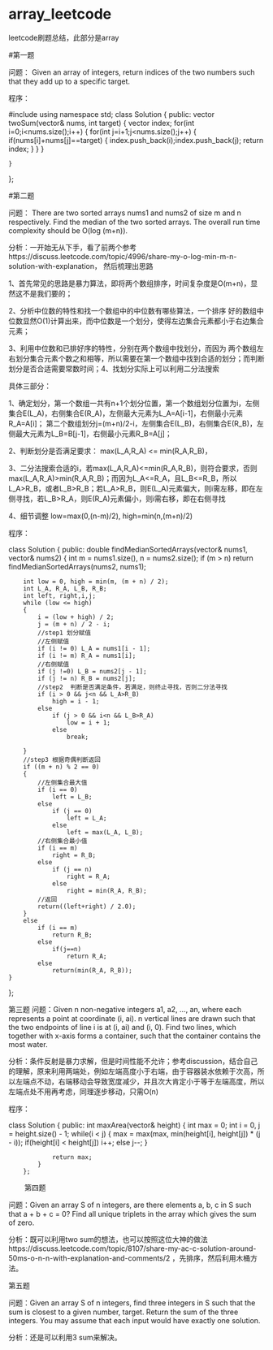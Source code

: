 # array_leetcode
leetcode刷题总结，此部分是array

#第一题

问题：
Given an array of integers, return indices of the two numbers such that they add up to a specific target.

程序：

#include<vector>
using namespace std;
class Solution {
public:
    vector<int> twoSum(vector<int>& nums, int target) {
         vector<int> index;
        for(int i=0;i<nums.size();i++)
        {
            for(int j=i+1;j<nums.size();j++)
            {
                if(nums[i]+nums[j]==target)
                {
                    index.push_back(i);index.push_back(j);
                    return index;
                }
            }
        }
        
    }
};

#第二题

问题：
There are two sorted arrays nums1 and nums2 of size m and n respectively.
Find the median of the two sorted arrays. The overall run time complexity should be O(log (m+n)).

分析：一开始无从下手，看了前两个参考https://discuss.leetcode.com/topic/4996/share-my-o-log-min-m-n-solution-with-explanation，
然后梳理出思路

1、首先常见的思路是暴力算法，即将两个数组排序，时间复杂度是O(m+n)，显然这不是我们要的；

2、分析中位数的特性和找一个数组中的中位数有哪些算法，一个排序
好的数组中位数显然O(1)计算出来，而中位数是一个划分，使得左边集合元素都小于右边集合元素；

3、利用中位数和已排好序的特性，分别在两个数组中找划分，而因为
两个数组左右划分集合元素个数之和相等，所以需要在第一个数组中找到合适的划分；而判断划分是否合适需要常数时间；4、找划分实际上可以利用二分法搜索

具体三部分：

1、确定划分，第一个数组一共有n+1个划分位置，第一个数组划分位置为i，左侧集合E(L_A)，右侧集合E(R_A)，左侧最大元素为L_A=A[i-1]，右侧最小元素R_A=A[i]；
第二个数组划分j=(m+n)/2-i，左侧集合E(L_B)，右侧集合E(R_B)，左侧最大元素为L_B=B[j-1]，右侧最小元素R_B=A[j]；

2、判断划分是否满足要求： max(L_A,R_A) <= min(R_A,R_B)，

3、二分法搜索合适的i，若max(L_A,R_A)<=min(R_A,R_B)，则符合要求，否则max(L_A,R_A)>min(R_A,R_B)；而因为L_A<=R_A，且L_B<=R_B，所以L_A>R_B，或者L_B>R_B；若L_A>R_B，则E(L_A)元素偏大，则i需左移，即在左侧寻找，若L_B>R_A，则E(R_A)元素偏小，则i需右移，即在右侧寻找

4、细节调整
low=max(0,(n-m)/2), high=min(n,(m+n)/2)

程序：

class Solution {
public:
	double findMedianSortedArrays(vector<int>& nums1, vector<int>& nums2) {
		int m = nums1.size(), n = nums2.size();
		if (m > n) return findMedianSortedArrays(nums2, nums1);

		int low = 0, high = min(m, (m + n) / 2);
		int L_A, R_A, L_B, R_B;
		int left, right,i,j;
		while (low <= high)
		{
			i = (low + high) / 2;
		    j = (m + n) / 2 - i;
			//step1 划分赋值
			//左侧赋值
			if (i != 0) L_A = nums1[i - 1];
			if (i != m) R_A = nums1[i];
			//右侧赋值
			if (j !=0) L_B = nums2[j - 1];
			if (j != n) R_B = nums2[j];
			//step2  判断是否满足条件，若满足，则终止寻找，否则二分法寻找
			if (i > 0 && j<n && L_A>R_B)
				high = i - 1;
			else
				if (j > 0 && i<n && L_B>R_A)
					low = i + 1;
				else
					break;
			
		}
		//step3 根据奇偶判断返回
		if ((m + n) % 2 == 0)
		{
			//左侧集合最大值
			if (i == 0)
				left = L_B;
			else
				if (j == 0)
					left = L_A;
				else
					left = max(L_A, L_B);
			//右侧集合最小值
			if (i == m)
				right = R_B;
			else
				if (j == n)
					right = R_A;
				else
					right = min(R_A, R_B);
			//返回
			return((left+right) / 2.0);
		}
		else
			if (i == m)
				return R_B;
			else
				if(j==n)
					return R_A;
		    else
				return(min(R_A, R_B));
	}
};

第三题
问题：Given n non-negative integers a1, a2, ..., an, where each represents a point at coordinate (i, ai). n vertical lines are drawn such that the two endpoints of line i is at (i, ai) and (i, 0). Find two lines, which together with x-axis forms a container, such that the container contains the most water.

分析：条件反射是暴力求解，但是时间性能不允许；参考discussion，结合自己的理解，原来利用两端处，例如左端高度小于右端，由于容器装水依赖于次高，所以左端点不动，右端移动会导致宽度减少，并且次大肯定小于等于左端高度，所以左端点处不用再考虑，同理逐步移动，只需O(n)

程序：

class Solution {
        public:
            int maxArea(vector<int>& height) {
                int max = 0;
                int i = 0, j = height.size() - 1;
                while(i < j)
                {
                    max = max(max, min(height[i], height[j]) * (j - i));
                    if(height[i] < height[j])
                        i++;
                    else
                        j--;
                }
                
                return max;
            }
        };
        
第四题

问题：Given an array S of n integers, are there elements a, b, c in S such that a + b + c = 0? Find all unique triplets in the array which gives the sum of zero.

分析：既可以利用two sum的想法，也可以按照这位大神的做法https://discuss.leetcode.com/topic/8107/share-my-ac-c-solution-around-50ms-o-n-n-with-explanation-and-comments/2 ，先排序，然后利用木桶方法。

第五题

问题：Given an array S of n integers, find three integers in S such that the sum is closest to a given number, target. Return the sum of the three integers. You may assume that each input would have exactly one solution.

分析：还是可以利用3 sum来解决。
